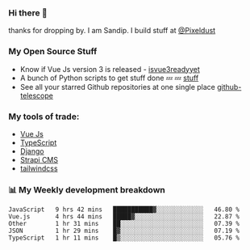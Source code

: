 ### Hi there 👋

thanks for dropping by.
I am Sandip. I build stuff at [@Pixeldust](github.com/pixeldust-in/)

###  **My Open Source Stuff**

 - Know if Vue Js version 3 is released -  [isvue3readyyet](https://github.com/sandiprb/isvue3readyyet)
 - A bunch of Python scripts to get stuff done 💤 💤 [stuff](https://github.com/sandiprb/stuff)
 - See all your starred Github repositories at one single place [github-telescope](https://github.com/sandiprb/github-telescope)



###  **My tools of trade:**
 - [Vue Js](https://github.com/vuejs/vue/)
 - [TypeScript](https://github.com/microsoft/TypeScript)
 - [Django](github.com/django/django)
 - [Strapi CMS](github.com/strapi/strapi)
 - [tailwindcss](https://github.com/tailwindlabs/tailwindcss)


###  📊 **My Weekly development breakdown**
<!--START_SECTION:waka-->
```text
JavaScript   9 hrs 42 mins   ███████████▓░░░░░░░░░░░░░   46.80 % 
Vue.js       4 hrs 44 mins   █████▓░░░░░░░░░░░░░░░░░░░   22.87 % 
Other        1 hr 31 mins    ██░░░░░░░░░░░░░░░░░░░░░░░   07.39 % 
JSON         1 hr 29 mins    █▓░░░░░░░░░░░░░░░░░░░░░░░   07.19 % 
TypeScript   1 hr 11 mins    █▒░░░░░░░░░░░░░░░░░░░░░░░   05.76 % 
```
<!--END_SECTION:waka-->

